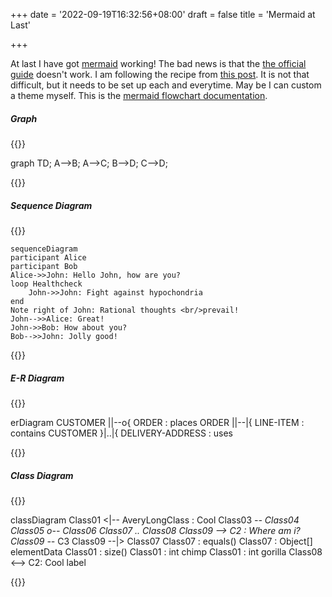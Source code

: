 +++
date = '2022-09-19T16:32:56+08:00'
draft = false
title = 'Mermaid at Last'

+++


At last I have got [mermaid](https://mermaid-js.github.io/mermaid/) working! The bad news is that the [the official guide](https://gohugo.io/content-management/diagrams/#mermaid-diagrams) doesn't work. I am following the recipe from [this post](https://robb.sh/posts/how-to-use-mermaid-diagrams-in-hugo/). It is not that difficult, but it needs to be set up each and everytime. May be I can custom a theme myself. This is the [mermaid flowchart documentation](https://mermaid-js.github.io/mermaid/#/flowchart).


##### Graph

{{<mermaid>}}

graph TD;
    A-->B;
    A-->C;
    B-->D;
    C-->D;

{{</mermaid>}}

##### Sequence Diagram

{{<mermaid>}}

	sequenceDiagram
    participant Alice
    participant Bob
    Alice->>John: Hello John, how are you?
    loop Healthcheck
        John->>John: Fight against hypochondria
    end
    Note right of John: Rational thoughts <br/>prevail!
    John-->>Alice: Great!
    John->>Bob: How about you?
    Bob-->>John: Jolly good!

{{</mermaid>}}

##### E-R Diagram

{{<mermaid>}}

erDiagram
    CUSTOMER ||--o{ ORDER : places
    ORDER ||--|{ LINE-ITEM : contains
    CUSTOMER }|..|{ DELIVERY-ADDRESS : uses

{{</mermaid>}}

##### Class Diagram

{{<mermaid>}}

classDiagram
Class01 <|-- AveryLongClass : Cool
Class03 *-- Class04
Class05 o-- Class06
Class07 .. Class08
Class09 --> C2 : Where am i?
Class09 --* C3
Class09 --|> Class07
Class07 : equals()
Class07 : Object[] elementData
Class01 : size()
Class01 : int chimp
Class01 : int gorilla
Class08 <--> C2: Cool label

{{</mermaid>}}
